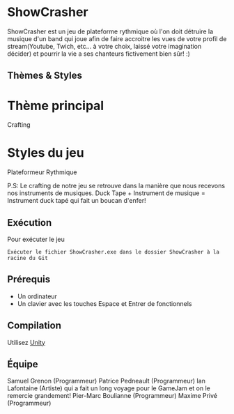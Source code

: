 ShowCrasher
===========

ShowCrasher est un jeu de plateforme rythmique où l'on doit détruire la musique d'un band qui joue afin de faire accroitre les vues de votre profil de stream(Youtube, Twich, etc... à votre choix, laissé votre imagination décider) et pourrir la vie a ses chanteurs fictivement bien sûr! :) 

## Thèmes & Styles

# Thème principal
Crafting

# Styles du jeu
Plateformeur
Rythmique

P.S: Le crafting de notre jeu se retrouve dans la manière que nous recevons nos instruments de musiques. 
Duck Tape + Instrument de musique = Instrument duck tapé qui fait un boucan d'enfer!

## Exécution

Pour exécuter le jeu

	Exécuter le fichier ShowCrasher.exe dans le dossier ShowCrasher à la racine du Git
	
## Prérequis

* Un ordinateur
* Un clavier avec les touches Espace et Entrer de fonctionnels

## Compilation
Utilisez [Unity](http://unity3d.com/unity)

## Équipe
Samuel Grenon (Programmeur)
Patrice Pedneault (Programmeur)
Ian Lafontaine (Artiste) qui a fait un long voyage pour le GameJam et on le remercie grandement!
Pier-Marc Boulianne (Programmeur)
Maxime Privé (Programmeur)